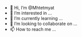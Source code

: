 - 👋 Hi, I’m @Mhtetmyat
- 👀 I’m interested in ...
- 🌱 I’m currently learning ...
- 💞️ I’m looking to collaborate on ...
- 📫 How to reach me ...

<!---
Mhtetmyat/Mhtetmyat is a ✨ special ✨ repository because its `README.md` (this file) appears on your GitHub profile.
You can click the Preview link to take a look at your changes.
--->

